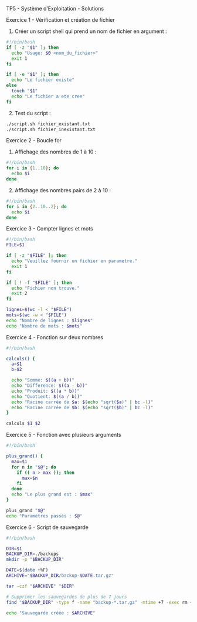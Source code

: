 TP5 - Système d’Exploitation - Solutions

Exercice 1 - Vérification et création de fichier
1. Créer un script shell qui prend un nom de fichier en argument :
```bash
#!/bin/bash
if [ -z "$1" ]; then
  echo "Usage: $0 <nom_du_fichier>"
  exit 1
fi

if [ -e "$1" ]; then
  echo "Le fichier existe"
else
  touch "$1"
  echo "Le fichier a ete cree"
fi
```

2. Test du script :
```bash
./script.sh fichier_existant.txt
./script.sh fichier_inexistant.txt
```

Exercice 2 - Boucle for
1. Affichage des nombres de 1 à 10 :
```bash
#!/bin/bash
for i in {1..10}; do
  echo $i
done
```

2. Affichage des nombres pairs de 2 à 10 :
```bash
#!/bin/bash
for i in {2..10..2}; do
  echo $i
done
```

Exercice 3 - Compter lignes et mots
```bash
#!/bin/bash
FILE=$1

if [ -z "$FILE" ]; then
  echo "Veuillez fournir un fichier en parametre."
  exit 1
fi

if [ ! -f "$FILE" ]; then
  echo "Fichier non trouve."
  exit 2
fi

lignes=$(wc -l < "$FILE")
mots=$(wc -w < "$FILE")
echo "Nombre de lignes : $lignes"
echo "Nombre de mots : $mots"
```

Exercice 4 - Fonction sur deux nombres
```bash
#!/bin/bash

calculs() {
  a=$1
  b=$2

  echo "Somme: $((a + b))"
  echo "Difference: $((a - b))"
  echo "Produit: $((a * b))"
  echo "Quotient: $((a / b))"
  echo "Racine carrée de $a: $(echo "sqrt($a)" | bc -l)"
  echo "Racine carrée de $b: $(echo "sqrt($b)" | bc -l)"
}

calculs $1 $2
```

Exercice 5 - Fonction avec plusieurs arguments
```bash
#!/bin/bash

plus_grand() {
  max=$1
  for n in "$@"; do
    if (( n > max )); then
      max=$n
    fi
  done
  echo "Le plus grand est : $max"
}

plus_grand "$@"
echo "Paramètres passés : $@"
```

Exercice 6 - Script de sauvegarde
```bash
#!/bin/bash

DIR=$1
BACKUP_DIR=./backups
mkdir -p "$BACKUP_DIR"

DATE=$(date +%F)
ARCHIVE="$BACKUP_DIR/backup-$DATE.tar.gz"

tar -czf "$ARCHIVE" "$DIR"

# Supprimer les sauvegardes de plus de 7 jours
find "$BACKUP_DIR" -type f -name "backup-*.tar.gz" -mtime +7 -exec rm {} \;

echo "Sauvegarde créée : $ARCHIVE"
```
